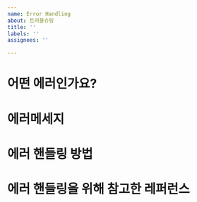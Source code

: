 ```yaml
---
name: Error Handling
about: 트러블슈팅
title: ''
labels: ''
assignees: ''

---
```


# 어떤 에러인가요?

# 에러메세지

# 에러 핸들링 방법

# 에러 핸들링을 위해 참고한 레퍼런스
